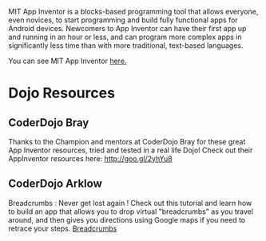 MIT App Inventor is a blocks-based programming tool that allows
everyone, even novices, to start programming and build fully functional
apps for Android devices. Newcomers to App Inventor can have their first
app up and running in an hour or less, and can program more complex apps
in significantly less time than with more traditional, text-based
languages.

You can see MIT App Inventor
[here.](http://appinventor.mit.edu/explore/)

# Dojo Resources

## CoderDojo Bray

Thanks to the Champion and mentors at CoderDojo Bray for these great App
Inventor resources, tried and tested in a real life Dojo\! Check out
their AppInventor resources here: <http://goo.gl/2yhYu8>

## CoderDojo Arklow

Breadcrumbs : Never get lost again \! Check out this tutorial and learn
how to build an app that allows you to drop virtual "breadcrumbs" as you
travel around, and then gives you directions using Google maps if you
need to retrace your steps.
[Breadcrumbs](AI2_Breadcrumbs_Tutorial.md)
